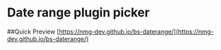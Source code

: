 # Date range plugin picker

##Quick Preview
[https://nmg-dev.github.io/bs-daterange/](https://nmg-dev.github.io/bs-daterange/)
